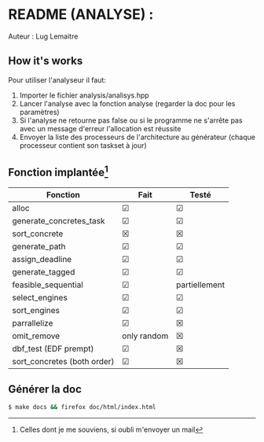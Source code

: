 # README (ANALYSE) :
Auteur : Lug Lemaitre

## How it's works

Pour utiliser l'analyseur il faut:
 1. Importer le fichier analysis/analisys.hpp
 2. Lancer l'analyse avec la fonction analyse (regarder la doc pour les paramètres)
 3. Si l'analyse ne retourne pas false ou si le programme ne s'arrête pas avec un message d'erreur l'allocation est réussite
 4. Envoyer la liste des processeurs de l'architecture au générateur (chaque processeur contient son taskset à jour)

## Fonction implantée[^1]

| Fonction                | Fait     | Testé    |
|-------------------------|----------|----------|
| alloc                   | &#x2611; | &#x2611; |
| generate_concretes_task | &#x2611; | &#x2611; |
| sort_concrete           | &#9746; | &#9746; |
| generate_path           | &#x2611; | &#x2611; |
| assign_deadline         | &#x2611; | &#x2611; |
| generate_tagged         | &#x2611; | &#x2611; |
| feasible_sequential     | &#x2611; | partiellement |
| select_engines          | &#x2611; | &#x2611; |
| sort_engines            | &#x2611; | &#x2611; |
| parrallelize            | &#x2611; | &#9746; |
| omit_remove             | only random | &#9746; |
| dbf_test (EDF prempt)   | &#x2611; | &#9746; |
| sort_concretes (both order) | &#x2611; | &#9746; |

[^1]: Celles dont je me souviens, si oubli m'envoyer un mail

## Générer la doc
```bash
$ make docs && firefox doc/html/index.html
```